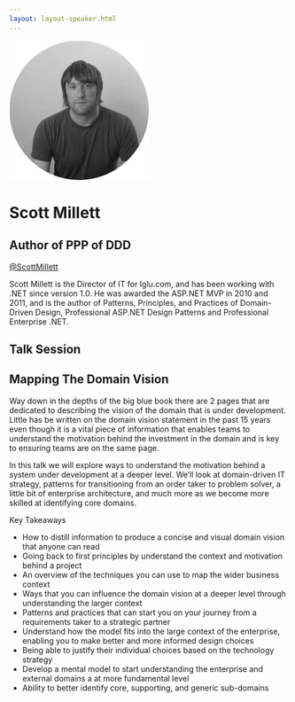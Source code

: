 ```yaml
---
layout: layout-speaker.html
---
```

<div class="container section featured-speaker">
  <div class="row">
    <div class="col-xs-12 col-sm-2 img-container">
      <img class="speaker-page-img" src="../img/speakers/Scott-Millett-ON.png">
    </div>
    <div class="col-xs-12 col-sm-10 copy-container">
        <h1 class="speaker-header">Scott Millett</h1>
        <h2 class="speaker-subtitle">Author of PPP of DDD</h2>
        <p class="copy"><a class="speaker-handle" href="https://twitter.com/ScottMillett" target="_blank">@ScottMillett</a></p>
        <p class="copy">Scott Millett is the Director of IT for Iglu.com, and has been working with .NET since version 1.0. He was awarded the ASP.NET MVP in 2010 and 2011, and is the author of Patterns, Principles, and Practices of Domain-Driven Design, Professional ASP.NET Design Patterns and Professional Enterprise .NET.</p>
        <h2 class="speaker-subheader">Talk Session</h2>
        <h2 class="speaker-subheader gold">Mapping The Domain Vision</h2>
        <p class="copy">Way down in the depths of the big blue book there are 2 pages that are dedicated to describing the vision of the domain that is under development. Little has be written on the domain vision statement in the past 15 years even though it is a vital piece of information that enables teams to understand the motivation behind the investment in the domain and is key to ensuring teams are on the same page.</p>
        <p class="copy">In this talk we will explore ways to understand the motivation behind a system under development at a deeper level. We’ll look at domain-driven IT strategy, patterns for transitioning from an order taker to problem solver, a little bit of enterprise architecture, and much more as we become more skilled at identifying core domains.</p>
        <p class="copy">Key Takeaways</p>
        <ul class="copy-list">
            <li>How to distill information to produce a concise and visual domain vision that anyone can read</li>
            <li>Going back to first principles by understand the context and motivation behind a project</li>
            <li>An overview of the techniques you can use to map the wider business context</li>
            <li>Ways that you can influence the domain vision at a deeper level through understanding the larger context</li>
            <li>Patterns and practices that can start you on your journey from a requirements taker to a strategic partner</li>
            <li>Understand how the model fits into the large context of the enterprise, enabling you to make better and more informed design choices</li>
            <li>Being able to justify their individual choices based on the technology strategy</li>
            <li>Develop a mental model to start understanding the enterprise and external domains a at more fundamental level</li>
            <li>Ability to better identify core, supporting, and generic sub-domains</li>
        </ul>
    </div>
  </div>
</div>